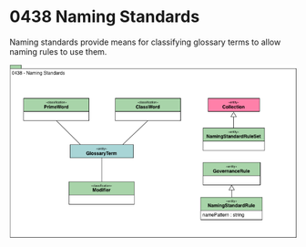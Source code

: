 <!-- SPDX-License-Identifier: CC-BY-4.0 -->
<!-- Copyright Contributors to the ODPi Egeria project. -->

# 0438 Naming Standards

Naming standards provide means for classifying glossary terms to allow naming rules to use them.

![UML](0438-Naming-Standards.png)